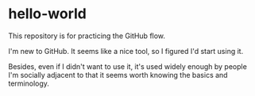 # hello-world
This repository is for practicing the GitHub flow.

I'm new to GitHub. It seems like a nice tool, so I figured I'd start using it. 

Besides, even if I didn't want to use it, it's used widely enough by people I'm socially adjacent to that it seems worth knowing the basics and terminology. 
